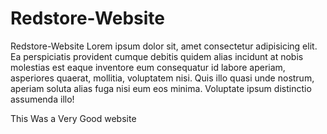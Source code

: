 # Redstore-Website
Redstore-Website
Lorem ipsum dolor sit, amet consectetur adipisicing elit. Ea perspiciatis provident cumque debitis quidem alias incidunt at nobis molestias est eaque inventore eum consequatur id labore aperiam, asperiores quaerat, mollitia, voluptatem nisi. Quis illo quasi unde nostrum, aperiam soluta alias fuga nisi eum eos minima. Voluptate ipsum distinctio assumenda illo!

This Was a Very Good website 

